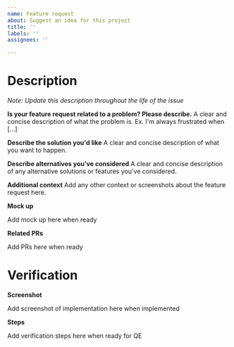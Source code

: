 ```yaml
---
name: Feature request
about: Suggest an idea for this project
title: ''
labels: ''
assignees: ''

---
```


# Description

*Note: Update this description throughout the life of the issue* 

**Is your feature request related to a problem? Please describe.**
A clear and concise description of what the problem is. Ex. I'm always frustrated when [...]

**Describe the solution you'd like**
A clear and concise description of what you want to happen.

**Describe alternatives you've considered**
A clear and concise description of any alternative solutions or features you've considered.

**Additional context**
Add any other context or screenshots about the feature request here.

**Mock up**

Add mock up here when ready

**Related PRs**

Add PRs here when ready

# Verification

**Screenshot**

Add screenshot of implementation here when implemented

**Steps**

Add verification steps here when ready for QE
